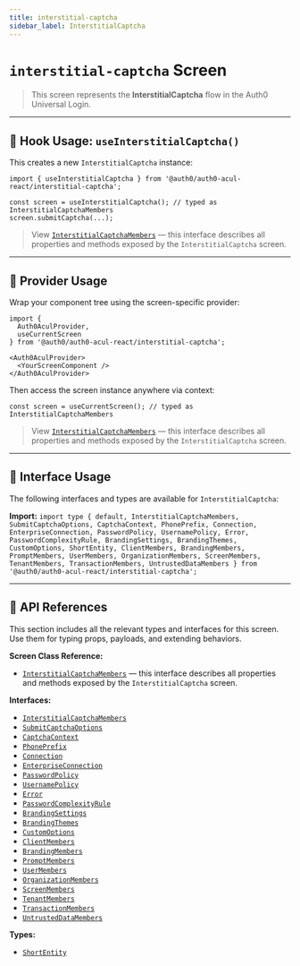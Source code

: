 ```yaml
---
title: interstitial-captcha
sidebar_label: InterstitialCaptcha
---
```


# `interstitial-captcha` Screen

> This screen represents the **InterstitialCaptcha** flow in the Auth0 Universal Login.

---

## 🔹 Hook Usage: `useInterstitialCaptcha()`

This creates a new `InterstitialCaptcha` instance:

```tsx
import { useInterstitialCaptcha } from '@auth0/auth0-acul-react/interstitial-captcha';

const screen = useInterstitialCaptcha(); // typed as InterstitialCaptchaMembers
screen.submitCaptcha(...);
```

> View [`InterstitialCaptchaMembers`](https://auth0.github.io/universal-login/interfaces/Classes.InterstitialCaptchaMembers.html) — this interface describes all properties and methods exposed by the `InterstitialCaptcha` screen.

---

## 🔹 Provider Usage

Wrap your component tree using the screen-specific provider:

```tsx
import {
  Auth0AculProvider,
  useCurrentScreen
} from '@auth0/auth0-acul-react/interstitial-captcha';

<Auth0AculProvider>
  <YourScreenComponent />
</Auth0AculProvider>
```

Then access the screen instance anywhere via context:

```tsx
const screen = useCurrentScreen(); // typed as InterstitialCaptchaMembers
```

> View [`InterstitialCaptchaMembers`](https://auth0.github.io/universal-login/interfaces/Classes.InterstitialCaptchaMembers.html) — this interface describes all properties and methods exposed by the `InterstitialCaptcha` screen.

---

## 🔹 Interface Usage

The following interfaces and types are available for `InterstitialCaptcha`:

**Import:**
`import type { default, InterstitialCaptchaMembers, SubmitCaptchaOptions, CaptchaContext, PhonePrefix, Connection, EnterpriseConnection, PasswordPolicy, UsernamePolicy, Error, PasswordComplexityRule, BrandingSettings, BrandingThemes, CustomOptions, ShortEntity, ClientMembers, BrandingMembers, PromptMembers, UserMembers, OrganizationMembers, ScreenMembers, TenantMembers, TransactionMembers, UntrustedDataMembers } from '@auth0/auth0-acul-react/interstitial-captcha';`

---

## 🔸 API References

This section includes all the relevant types and interfaces for this screen. Use them for typing props, payloads, and extending behaviors.

**Screen Class Reference:**  
- [`InterstitialCaptchaMembers`](https://auth0.github.io/universal-login/interfaces/Classes.InterstitialCaptchaMembers.html) — this interface describes all properties and methods exposed by the `InterstitialCaptcha` screen.

**Interfaces:**
- [`InterstitialCaptchaMembers`](https://auth0.github.io/universal-login/interfaces/Classes.InterstitialCaptchaMembers.html)
- [`SubmitCaptchaOptions`](https://auth0.github.io/universal-login/interfaces/Classes.SubmitCaptchaOptions.html)
- [`CaptchaContext`](https://auth0.github.io/universal-login/interfaces/Classes.CaptchaContext.html)
- [`PhonePrefix`](https://auth0.github.io/universal-login/interfaces/Classes.PhonePrefix.html)
- [`Connection`](https://auth0.github.io/universal-login/interfaces/Classes.Connection.html)
- [`EnterpriseConnection`](https://auth0.github.io/universal-login/interfaces/Classes.EnterpriseConnection.html)
- [`PasswordPolicy`](https://auth0.github.io/universal-login/interfaces/Classes.PasswordPolicy.html)
- [`UsernamePolicy`](https://auth0.github.io/universal-login/interfaces/Classes.UsernamePolicy.html)
- [`Error`](https://auth0.github.io/universal-login/interfaces/Classes.Error.html)
- [`PasswordComplexityRule`](https://auth0.github.io/universal-login/interfaces/Classes.PasswordComplexityRule.html)
- [`BrandingSettings`](https://auth0.github.io/universal-login/interfaces/Classes.BrandingSettings.html)
- [`BrandingThemes`](https://auth0.github.io/universal-login/interfaces/Classes.BrandingThemes.html)
- [`CustomOptions`](https://auth0.github.io/universal-login/interfaces/Classes.CustomOptions.html)
- [`ClientMembers`](https://auth0.github.io/universal-login/interfaces/Classes.ClientMembers.html)
- [`BrandingMembers`](https://auth0.github.io/universal-login/interfaces/Classes.BrandingMembers.html)
- [`PromptMembers`](https://auth0.github.io/universal-login/interfaces/Classes.PromptMembers.html)
- [`UserMembers`](https://auth0.github.io/universal-login/interfaces/Classes.UserMembers.html)
- [`OrganizationMembers`](https://auth0.github.io/universal-login/interfaces/Classes.OrganizationMembers.html)
- [`ScreenMembers`](https://auth0.github.io/universal-login/interfaces/Classes.ScreenMembers.html)
- [`TenantMembers`](https://auth0.github.io/universal-login/interfaces/Classes.TenantMembers.html)
- [`TransactionMembers`](https://auth0.github.io/universal-login/interfaces/Classes.TransactionMembers.html)
- [`UntrustedDataMembers`](https://auth0.github.io/universal-login/interfaces/Classes.UntrustedDataMembers.html)


**Types:**
- [`ShortEntity`](https://auth0.github.io/universal-login/types/Classes.ShortEntity.html)
